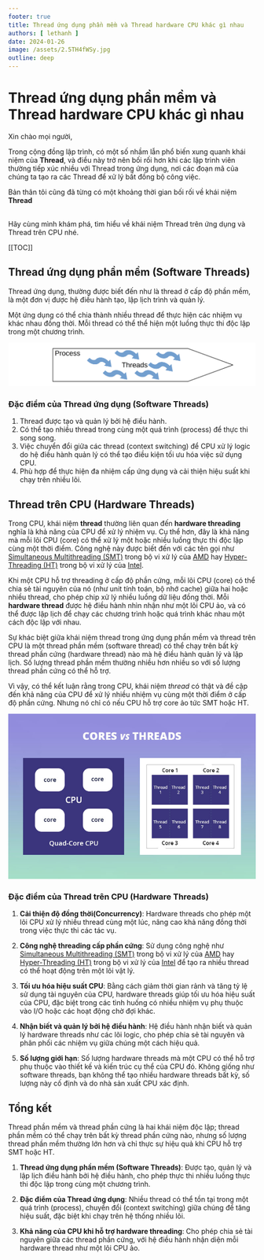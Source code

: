 ```yaml
---
footer: true
title: Thread ứng dụng phần mềm và Thread hardware CPU khác gì nhau
authors: [ lethanh ]
date: 2024-01-26
image: /assets/2.5TH4fWSy.jpg
outline: deep
---
```

# Thread ứng dụng phần mềm và Thread hardware CPU khác gì nhau

Xin chào mọi người,

Trong cộng đồng lập trình, có một số nhầm lẫn phổ biến xung quanh khái niệm của **Thread**, và điều này trở nên bối rối hơn khi các lập trình viên thường tiếp xúc nhiều với Thread trong ứng dụng, nơi các đoạn mã của chúng ta tạo ra các Thread để xử lý bất đồng bộ công việc.

Bản thân tôi cũng đã từng có một khoảng thời gian bối rối về khái niệm **Thread**

<br/>
Hãy cùng mình khám phá, tìm hiểu về khái niệm Thread trên ứng dụng và Thread trên CPU nhé.

[[TOC]]

## Thread ứng dụng phần mềm (Software Threads)

Thread ứng dụng, thường được biết đến như là thread ở cấp độ phần mềm, là một đơn vị được hệ điều hành tạo, lập lịch trình và quản lý. 

Một ứng dụng có thể chia thành nhiều thread để thực hiện các nhiệm vụ khác nhau đồng thời. Mỗi thread có thể thể hiện một luồng thực thi độc lập trong một chương trình.

![img](images/2024-01-26-thread-ung-dung-va-thread-hardware-cpu-khac-gi-nhau/1.png)

### Đặc điểm của Thread ứng dụng (Software Threads)

1. Thread được tạo và quản lý bởi hệ điều hành.
2. Có thể tạo nhiều thread trong cùng một quá trình (process) để thực thi song song.
3. Việc chuyển đổi giữa các thread (context switching) để CPU xử lý logic do hệ điều hành quản lý có thể tạo điều kiện tối ưu hóa việc sử dụng CPU.
4. Phù hợp để thực hiện đa nhiệm cấp ứng dụng và cải thiện hiệu suất khi chạy trên nhiều lõi.

## Thread trên CPU (Hardware Threads)

Trong CPU, khái niệm **thread** thường liên quan đến **hardware threading** nghĩa là khả năng của CPU để xử lý nhiệm vụ. 
Cụ thể hơn, đây là khả năng mà mỗi lõi CPU (core) có thể xử lý một hoặc nhiều luồng thực thi độc lập cùng một thời điểm. Công nghệ này được biết đến với các tên gọi như [Simultaneous Multithreading (SMT)](2024-01-09-cpu-core-and-thread-khac-gi-nhau.md) trong bộ vi xử lý của [AMD](https://www.amd.com) hay [Hyper-Threading (HT)](2024-01-09-cpu-core-and-thread-khac-gi-nhau.md) trong bộ vi xử lý của [Intel](https://www.intel.com/).

Khi một CPU hỗ trợ threading ở cấp độ phần cứng, mỗi lõi CPU (core)  có thể chia sẻ tài nguyên của nó (như unit tính toán, bộ nhớ cache) giữa hai hoặc nhiều thread, cho phép chip xử lý nhiều luồng dữ liệu đồng thời. Mỗi **hardware thread** được hệ điều hành nhìn nhận như một lõi CPU ảo, và có thể được lập lịch để chạy các chương trình hoặc quá trình khác nhau một cách độc lập với nhau.

Sự khác biệt giữa khái niệm thread trong ứng dụng phần mềm và thread trên CPU là một thread phần mềm (software thread) có thể chạy trên bất kỳ thread phần cứng (hardware thread) nào mà hệ điều hành quản lý và lập lịch. Số lượng thread phần mềm thường nhiều hơn nhiều so với số lượng thread phần cứng có thể hỗ trợ.

Vì vậy, có thể kết luận rằng trong CPU, khái niệm *thread* có thật và đề cập đến khả năng của CPU để xử lý nhiều nhiệm vụ cùng một thời điểm ở cấp độ phần cứng. Nhưng nó chỉ có nếu CPU hỗ trợ core ảo tức SMT hoặc HT.

![img](images/2024-01-26-thread-ung-dung-va-thread-hardware-cpu-khac-gi-nhau/2.jpg)

### Đặc điểm của Thread trên CPU (Hardware Threads)

1. **Cải thiện độ đồng thời(Concurrency)**: Hardware threads cho phép một lõi CPU xử lý nhiều thread cùng một lúc, nâng cao khả năng đồng thời trong việc thực thi các tác vụ.

2. **Công nghệ threading cấp phần cứng**: Sử dụng công nghệ như [Simultaneous Multithreading (SMT)](2024-01-09-cpu-core-and-thread-khac-gi-nhau.md) trong bộ vi xử lý của [AMD](https://www.amd.com) hay [Hyper-Threading (HT)](2024-01-09-cpu-core-and-thread-khac-gi-nhau.md) trong bộ vi xử lý của [Intel](https://www.intel.com/) để tạo ra nhiều thread có thể hoạt động trên một lõi vật lý.

3. **Tối ưu hóa hiệu suất CPU**: Bằng cách giảm thời gian rảnh và tăng tỷ lệ sử dụng tài nguyên của CPU, hardware threads giúp tối ưu hóa hiệu suất của CPU, đặc biệt trong các tình huống có nhiều nhiệm vụ phụ thuộc vào I/O hoặc các hoạt động chờ đợi khác.

4. **Nhận biết và quản lý bởi hệ điều hành**: Hệ điều hành nhận biết và quản lý hardware threads như các lõi logic, cho phép chia sẻ tài nguyên và phân phối các nhiệm vụ giữa chúng một cách hiệu quả.

5. **Số lượng giới hạn**: Số lượng hardware threads mà một CPU có thể hỗ trợ phụ thuộc vào thiết kế và kiến trúc cụ thể của CPU đó. Không giống như software threads, bạn không thể tạo nhiều hardware threads bất kỳ, số lượng này cố định và do nhà sản xuất CPU xác định.

## Tổng kết

Thread phần mềm và thread phần cứng là hai khái niệm độc lập; thread phần mềm có thể chạy trên bất kỳ thread phần cứng nào, nhưng số lượng thread phần mềm thường lớn hơn và chỉ thực sự hiệu quả khi CPU hỗ trợ SMT hoặc HT.

1. **Thread ứng dụng phần mềm (Software Threads)**: Được tạo, quản lý và lập lịch điều hành bởi hệ điều hành, cho phép thực thi nhiều luồng thực thi độc lập trong cùng một chương trình.

2. **Đặc điểm của Thread ứng dụng**: Nhiều thread có thể tồn tại trong một quá trình (process), chuyển đổi (context switching) giữa chúng để tăng hiệu suất, đặc biệt khi chạy trên hệ thống nhiều lõi.

3. **Khả năng của CPU khi hỗ trợ hardware threading**: Cho phép chia sẻ tài nguyên giữa các thread phần cứng, với hệ điều hành nhận diện mỗi hardware thread như một lõi CPU ảo.
